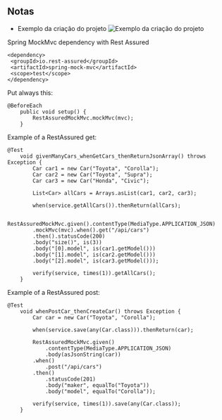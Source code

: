 ## Notas

- Exemplo da criação do projeto
![Exemplo da criação do projeto](image.png)


Spring MockMvc dependency with Rest Assured
```
<dependency>
 <groupId>io.rest-assured</groupId>
 <artifactId>spring-mock-mvc</artifactId>
 <scope>test</scope>
</dependency>
 ``` 

Put always this:
```
@BeforeEach
    public void setup() {
        RestAssuredMockMvc.mockMvc(mvc);
    }
```


 Example of a RestAssured get:

```
@Test
	void givenManyCars_whenGetCars_thenReturnJsonArray() throws Exception {
		Car car1 = new Car("Toyota", "Corolla");
		Car car2 = new Car("Toyota", "Supra");
		Car car3 = new Car("Honda", "Civic");

		List<Car> allCars = Arrays.asList(car1, car2, car3);

		when(service.getAllCars()).thenReturn(allCars);

		RestAssuredMockMvc.given().contentType(MediaType.APPLICATION_JSON)
		.mockMvc(mvc).when().get("/api/cars")
		.then().statusCode(200)
		.body("size()", is(3))
    	.body("[0].model", is(car1.getModel()))
    	.body("[1].model", is(car2.getModel()))
    	.body("[2].model", is(car3.getModel()));

		verify(service, times(1)).getAllCars();
	}
``` 

Example of a RestAssured post:
```
@Test
	void whenPostCar_thenCreateCar() throws Exception {
	    Car car = new Car("Toyota", "Corolla");

	    when(service.save(any(Car.class))).thenReturn(car);

	    RestAssuredMockMvc.given()
		    .contentType(MediaType.APPLICATION_JSON)
		    .body(asJsonString(car))
		.when()
		    .post("/api/cars")
		.then()
		    .statusCode(201)
		    .body("maker", equalTo("Toyota"))
		    .body("model", equalTo("Corolla"));

	    verify(service, times(1)).save(any(Car.class));
	}

```